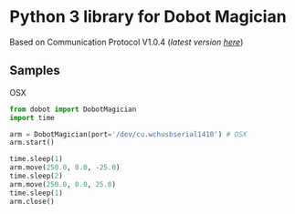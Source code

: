Python 3 library for Dobot Magician
===

Based on Communication Protocol V1.0.4 (_latest version [here](http://dobot.cc/download-center/dobot-magician.html)_)


Samples
---
OSX

```python
from dobot import DobotMagician
import time

arm = DobotMagician(port='/dev/cu.wchusbserial1410') # OSX
arm.start()

time.sleep(1)
arm.move(250.0, 0.0, -25.0)
time.sleep(2)
arm.move(250.0, 0.0, 25.0)
time.sleep(1)
arm.close()

```